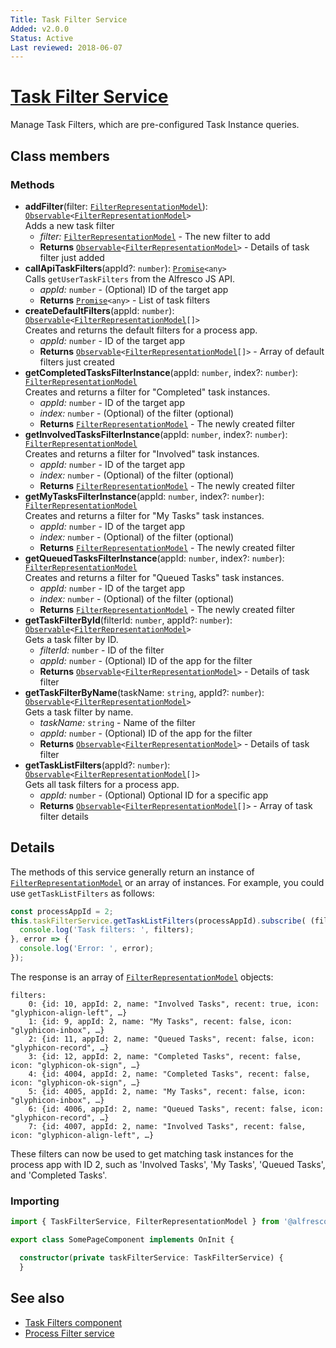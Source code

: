 ```yaml
---
Title: Task Filter Service
Added: v2.0.0
Status: Active
Last reviewed: 2018-06-07
---
```


# [Task Filter Service](../../../lib/process-services/src/lib/task-list/services/task-filter.service.ts "Defined in task-filter.service.ts")

Manage Task Filters, which are pre-configured Task Instance queries.

## Class members

### Methods

*   **addFilter**(filter: [`FilterRepresentationModel`](../../../lib/process-services/src/lib/task-list/models/filter.model.ts)): [`Observable`](http://reactivex.io/documentation/observable.html)`<`[`FilterRepresentationModel`](../../../lib/process-services/src/lib/task-list/models/filter.model.ts)`>`<br/>
    Adds a new task filter
    *   *filter:* [`FilterRepresentationModel`](../../../lib/process-services/src/lib/task-list/models/filter.model.ts)  - The new filter to add
    *   **Returns** [`Observable`](http://reactivex.io/documentation/observable.html)`<`[`FilterRepresentationModel`](../../../lib/process-services/src/lib/task-list/models/filter.model.ts)`>` - Details of task filter just added
*   **callApiTaskFilters**(appId?: `number`): [`Promise`](https://developer.mozilla.org/en-US/docs/Web/JavaScript/Guide/Using_promises)`<any>`<br/>
    Calls `getUserTaskFilters` from the Alfresco JS API.
    *   *appId:* `number`  - (Optional) ID of the target app
    *   **Returns** [`Promise`](https://developer.mozilla.org/en-US/docs/Web/JavaScript/Guide/Using_promises)`<any>` - List of task filters
*   **createDefaultFilters**(appId: `number`): [`Observable`](http://reactivex.io/documentation/observable.html)`<`[`FilterRepresentationModel`](../../../lib/process-services/src/lib/task-list/models/filter.model.ts)`[]>`<br/>
    Creates and returns the default filters for a process app.
    *   *appId:* `number`  - ID of the target app
    *   **Returns** [`Observable`](http://reactivex.io/documentation/observable.html)`<`[`FilterRepresentationModel`](../../../lib/process-services/src/lib/task-list/models/filter.model.ts)`[]>` - Array of default filters just created
*   **getCompletedTasksFilterInstance**(appId: `number`, index?: `number`): [`FilterRepresentationModel`](../../../lib/process-services/src/lib/task-list/models/filter.model.ts)<br/>
    Creates and returns a filter for "Completed" task instances.
    *   *appId:* `number`  - ID of the target app
    *   *index:* `number`  - (Optional) of the filter (optional)
    *   **Returns** [`FilterRepresentationModel`](../../../lib/process-services/src/lib/task-list/models/filter.model.ts) - The newly created filter
*   **getInvolvedTasksFilterInstance**(appId: `number`, index?: `number`): [`FilterRepresentationModel`](../../../lib/process-services/src/lib/task-list/models/filter.model.ts)<br/>
    Creates and returns a filter for "Involved" task instances.
    *   *appId:* `number`  - ID of the target app
    *   *index:* `number`  - (Optional) of the filter (optional)
    *   **Returns** [`FilterRepresentationModel`](../../../lib/process-services/src/lib/task-list/models/filter.model.ts) - The newly created filter
*   **getMyTasksFilterInstance**(appId: `number`, index?: `number`): [`FilterRepresentationModel`](../../../lib/process-services/src/lib/task-list/models/filter.model.ts)<br/>
    Creates and returns a filter for "My Tasks" task instances.
    *   *appId:* `number`  - ID of the target app
    *   *index:* `number`  - (Optional) of the filter (optional)
    *   **Returns** [`FilterRepresentationModel`](../../../lib/process-services/src/lib/task-list/models/filter.model.ts) - The newly created filter
*   **getQueuedTasksFilterInstance**(appId: `number`, index?: `number`): [`FilterRepresentationModel`](../../../lib/process-services/src/lib/task-list/models/filter.model.ts)<br/>
    Creates and returns a filter for "Queued Tasks" task instances.
    *   *appId:* `number`  - ID of the target app
    *   *index:* `number`  - (Optional) of the filter (optional)
    *   **Returns** [`FilterRepresentationModel`](../../../lib/process-services/src/lib/task-list/models/filter.model.ts) - The newly created filter
*   **getTaskFilterById**(filterId: `number`, appId?: `number`): [`Observable`](http://reactivex.io/documentation/observable.html)`<`[`FilterRepresentationModel`](../../../lib/process-services/src/lib/task-list/models/filter.model.ts)`>`<br/>
    Gets a task filter by ID.
    *   *filterId:* `number`  - ID of the filter
    *   *appId:* `number`  - (Optional) ID of the app for the filter
    *   **Returns** [`Observable`](http://reactivex.io/documentation/observable.html)`<`[`FilterRepresentationModel`](../../../lib/process-services/src/lib/task-list/models/filter.model.ts)`>` - Details of task filter
*   **getTaskFilterByName**(taskName: `string`, appId?: `number`): [`Observable`](http://reactivex.io/documentation/observable.html)`<`[`FilterRepresentationModel`](../../../lib/process-services/src/lib/task-list/models/filter.model.ts)`>`<br/>
    Gets a task filter by name.
    *   *taskName:* `string`  - Name of the filter
    *   *appId:* `number`  - (Optional) ID of the app for the filter
    *   **Returns** [`Observable`](http://reactivex.io/documentation/observable.html)`<`[`FilterRepresentationModel`](../../../lib/process-services/src/lib/task-list/models/filter.model.ts)`>` - Details of task filter
*   **getTaskListFilters**(appId?: `number`): [`Observable`](http://reactivex.io/documentation/observable.html)`<`[`FilterRepresentationModel`](../../../lib/process-services/src/lib/task-list/models/filter.model.ts)`[]>`<br/>
    Gets all task filters for a process app.
    *   *appId:* `number`  - (Optional) Optional ID for a specific app
    *   **Returns** [`Observable`](http://reactivex.io/documentation/observable.html)`<`[`FilterRepresentationModel`](../../../lib/process-services/src/lib/task-list/models/filter.model.ts)`[]>` - Array of task filter details

## Details

The methods of this service generally return an instance of [`FilterRepresentationModel`](../../../lib/process-services/src/lib/task-list/models/filter.model.ts) or
an array of instances. For example, you could use `getTaskListFilters` as follows:

```ts
const processAppId = 2;
this.taskFilterService.getTaskListFilters(processAppId).subscribe( (filters: FilterRepresentationModel[]) => {
  console.log('Task filters: ', filters);
}, error => {
  console.log('Error: ', error);
});
```

The response is an array of [`FilterRepresentationModel`](../../../lib/process-services/src/lib/task-list/models/filter.model.ts) objects:

    filters:  
        0: {id: 10, appId: 2, name: "Involved Tasks", recent: true, icon: "glyphicon-align-left", …}
        1: {id: 9, appId: 2, name: "My Tasks", recent: false, icon: "glyphicon-inbox", …}
        2: {id: 11, appId: 2, name: "Queued Tasks", recent: false, icon: "glyphicon-record", …}
        3: {id: 12, appId: 2, name: "Completed Tasks", recent: false, icon: "glyphicon-ok-sign", …}
        4: {id: 4004, appId: 2, name: "Completed Tasks", recent: false, icon: "glyphicon-ok-sign", …}
        5: {id: 4005, appId: 2, name: "My Tasks", recent: false, icon: "glyphicon-inbox", …}
        6: {id: 4006, appId: 2, name: "Queued Tasks", recent: false, icon: "glyphicon-record", …}
        7: {id: 4007, appId: 2, name: "Involved Tasks", recent: false, icon: "glyphicon-align-left", …}

These filters can now be used to get matching task instances for the process app with ID 2,
such as 'Involved Tasks', 'My Tasks', 'Queued Tasks', and 'Completed Tasks'.

### Importing

```ts
import { TaskFilterService, FilterRepresentationModel } from '@alfresco/adf-process-services';

export class SomePageComponent implements OnInit {

  constructor(private taskFilterService: TaskFilterService) {
  }
```

## See also

*   [Task Filters component](../components/task-filters.component.md)
*   [Process Filter service](process-filter.service.md)
